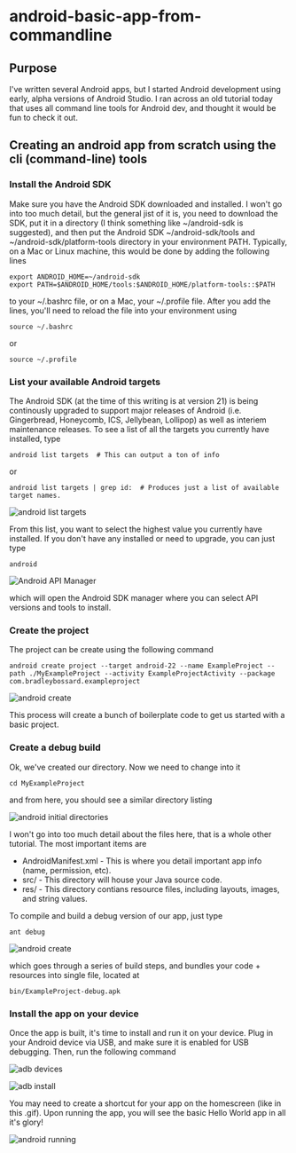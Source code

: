 # android-basic-app-from-commandline

## Purpose
I've written several Android apps, but I started Android development using early,
alpha versions of Android Studio.  I ran across an old tutorial today that uses
all command line tools for Android dev, and thought it would be fun to check it out.

## Creating an android app from scratch using the cli (command-line) tools

### Install the Android SDK

Make sure you have the Android SDK downloaded and installed.  I won't go into too
much detail, but the general jist of it is, you need to download the SDK, put it in a
directory (I think something like ~/android-sdk is suggested), and then put the Android
SDK ~/android-sdk/tools and ~/android-sdk/platform-tools directory in your environment PATH.
Typically, on a Mac or Linux machine, this would be done by adding the following lines

    export ANDROID_HOME=~/android-sdk
    export PATH=$ANDROID_HOME/tools:$ANDROID_HOME/platform-tools::$PATH

to your ~/.bashrc file, or on a Mac, your ~/.profile file.  After you add the lines, you'll need
to reload the file into your environment using

    source ~/.bashrc

or

    source ~/.profile


### List your available Android targets

The Android SDK (at the time of this writing is at version 21) is being continously upgraded to support major releases of Android (i.e. Gingerbread, Honeycomb, ICS, Jellybean, Lollipop) as well as interiem maintenance releases.  To see a list of all the targets you currently have installed, type

    android list targets  # This can output a ton of info

or

    android list targets | grep id:  # Produces just a list of available target names.

![android list targets](./docimages/android-list-target.png)

From this list, you want to select the highest value you currently have installed.  If you don't have any installed or need to upgrade, you can just type

    android

![Android API Manager](./docimages/android-sdk-manager.png)

which will open the Android SDK manager where you can select API versions and tools to install.

### Create the project
The project can be create using the following command

    android create project --target android-22 --name ExampleProject --path ./MyExampleProject --activity ExampleProjectActivity --package com.bradleybossard.exampleproject

![android create](./docimages/android-create-project.gif)

This process will create a bunch of boilerplate code to get us started with a basic project.

### Create a debug build

Ok, we've created our directory.  Now we need to change into it

    cd MyExampleProject

and from here, you should see a similar directory listing

![android initial directories](./docimages/android-initial-directories.png)

I won't go into too much detail about the files here, that is a whole other tutorial.  The most important items are

* AndroidManifest.xml - This is where you detail important app info (name, permission, etc).
* src/ - This directory will house your Java source code.
* res/ - This directory contians resource files, including layouts, images, and string values.

To compile and build a debug version of our app, just type

    ant debug

![android create](./docimages/android-ant-debug-build.gif)

which goes through a series of build steps, and bundles your code + resources into single file, located at

    bin/ExampleProject-debug.apk

### Install the app on your device

Once the app is built, it's time to install and run it on your device.  Plug in your Android device via USB, and make sure it is enabled for USB debugging.  Then, run the following command

![adb devices](./docimages/android-adb-devices.png)

![adb install](./docimages/android-install.png)

You may need to create a shortcut for your app on the homescreen (like in this .gif).  Upon running the app, you will see the basic Hello World app in all it's glory!

![android running](./docimages/android-running-app.gif)

